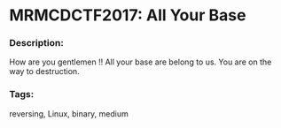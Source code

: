 # MRMCDCTF2017: All Your Base

### Description:
How are you gentlemen !!
All your base are belong to us.
You are on the way to destruction.

### Tags:
reversing, Linux, binary, medium
